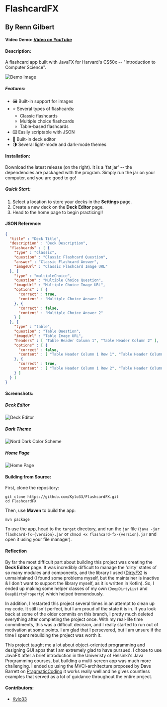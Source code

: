 # FlashcardFX
## By Renn Gilbert

#### Video Demo:  [Video on YouTube](https://www.youtube.com/watch?v=i39mGI96HUg)
#### Description:
A flashcard app built with JavaFX for Harvard's CS50x -- "Introduction to Computer Science".

![Demo Image](https://github.com/Kylo33/FlashcardFX/assets/56988649/fda59ea6-35f4-469c-a5b3-c8b3f7602408)


##### Features:

+ 🖼️ Built-in support for images
+ ⭐ Several types of flashcards:
  + Classic flashcards
  + Multiple choice flashcards
  + Table-based flashcards
+ ⌨️ Easily scriptable with JSON
+ 📝 Built-in deck editor
+ 🌗 Several light-mode and dark-mode themes

#### Installation:

Download the latest release (on the right). It is a 'fat jar' -- the dependencies are packaged with the program. Simply run the jar on your computer, and you are good to go!

##### Quick Start:

1. Select a location to store your decks in the **Settings** page.
2. Create a new deck on the **Deck Editor** page.
3. Head to the home page to begin practicing!!

#### JSON Reference:

```json
{
  "title" : "Deck Title",
  "description" : "Deck Description",
  "flashcards" : [ {
    "type" : "classic",
    "question" : "Classic Flashcard Question",
    "answer" : "Classic Flashcard Answer",
    "imageUrl" : "Classic Flashcard Image URL"
  }, {
    "type" : "multipleChoice",
    "question" : "Multiple Choice Question",
    "imageUrl" : "Multiple Choice Image URL",
    "options" : [ {
      "correct" : true,
      "content" : "Multiple Choice Answer 1"
    }, {
      "correct" : false,
      "content" : "Multiple Choice Answer 2"
    } ]
  }, {
    "type" : "table",
    "question" : "Table Question",
    "imageUrl" : "Table Image URL",
    "headers" : [ "Table Header Column 1", "Table Header Column 2" ],
    "options" : [ {
      "correct" : false,
      "content" : [ "Table Header Column 1 Row 1", "Table Header Column 2 Row 1" ]
    }, {
      "correct" : true,
      "content" : [ "Table Header Column 1 Row 2", "Table Header Column 2 Row 2" ]
    } ]
  } ]
}
```

#### Screenshots:

##### Deck Editor

![Deck Editor](https://github.com/Kylo33/FlashcardFX/assets/56988649/74794a19-82c4-417f-8364-488035ae1dc6)

##### Dark Theme

![Nord Dark Color Scheme](https://github.com/Kylo33/FlashcardFX/assets/56988649/c3e3068c-de33-461c-ab33-885ca0c30d62)

##### Home Page

![Home Page](https://github.com/Kylo33/FlashcardFX/assets/56988649/0a3a59ba-66f0-4fdf-a558-4af747bad9bb)

#### Building from Source:

First, clone the repository:

```
git clone https://github.com/Kylo33/FlashcardFX.git
cd FlashcardFX
```

Then, use **Maven** to build the app:

```
mvn package
```

To use the app, head to the `target` directory, and run the `jar` file (`java -jar flashcard-fx-{version}.jar` or `chmod +x flashcard-fx-{version}.jar` and open it using your file manager).

#### Reflection

By far the most difficult part about building this project was creating the **Deck Editor** page. It was incredibly difficult to manage the 'dirty' states of so many modules and components, and the library I used ([DirtyFX](https://github.com/thomasnield/DirtyFX)) is unmaintained (I found some problems myself, but the maintainer is inactive & I don't want to support the library myself, as it is written in Kotlin). So, I ended up making some helper classes of my own (`DeepDirtyList` and `DeepDirtyProperty`) which helped tremendously.

In addition, I restarted this project several times in an attempt to clean up my code. It still isn't perfect, but I am proud of the state it is in. If you look back at some of the older commits on this branch, I pretty much deleted everything after completing the project once. With my real-life time commitments, this was a difficult decision, and I really started to run out of motivation at some points. I am glad that I persevered, but I am unsure if the time I spent rebuilding the project was worth it.

This project taught me a lot about object-oriented programming and designing GUI apps that I am extremely glad to have pursued. I chose to use JavaFX after a brief introduction in the Univeristy of Helsinki's Java Programming courses, but building a multi-screen app was much more challenging. I ended up using the MVCI-architecture proposed by Dave Barrett on [PragmaticCoding](https://www.pragmaticcoding.ca/javafx/mvci/) it works really well and he gives countless examples that served as a lot of guidance throughout the entire project.

#### Contributors:

+ [Kylo33](https://github.com/Kylo33)
